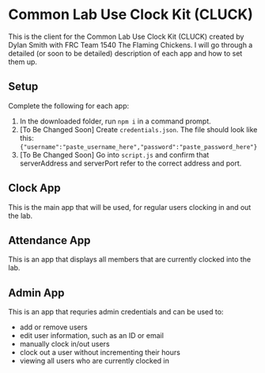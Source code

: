 # Common Lab Use Clock Kit (CLUCK)

This is the client for the Common Lab Use Clock Kit (CLUCK) created by Dylan Smith with FRC Team 1540 The Flaming Chickens.
I will go through a detailed (or soon to be detailed) description of each app and how to set them up.

## Setup
Complete the following for each app:
1. In the downloaded folder, run `npm i` in a command prompt.
2. [To Be Changed Soon] Create `credentials.json`. The file should look like this: `{"username":"paste_username_here","password":"paste_password_here"}`
3. [To Be Changed Soon] Go into `script.js` and confirm that serverAddress and serverPort refer to the correct address and port.

## Clock App

This is the main app that will be used, for regular users clocking in and out the lab.

## Attendance App

This is an app that displays all members that are currently clocked into the lab.

## Admin App

This is an app that requries admin credentials and can be used to:
- add or remove users
- edit user information, such as an ID or email
- manually clock in/out users
- clock out a user without incrementing their hours
- viewing all users who are currently clocked in
